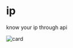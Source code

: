 # ip
know your ip through api


![card](https://github-readme-stats.vercel.app/api/pin?username=BDR-PRO&repo=ip&title_color=fff&icon_color=f9f9f9&text_color=9f9f9f&bg_color=151515)
